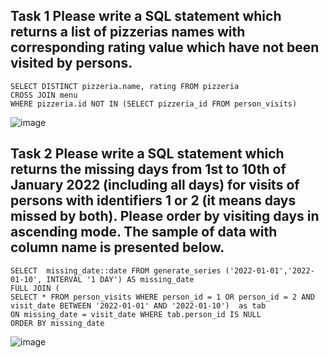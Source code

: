 ## Task 1 Please write a SQL statement which returns a list of pizzerias names with corresponding rating value which have not been visited by persons.
```
SELECT DISTINCT pizzeria.name, rating FROM pizzeria
CROSS JOIN menu
WHERE pizzeria.id NOT IN (SELECT pizzeria_id FROM person_visits)
```
![image](https://github.com/necessary22/db_practice/assets/93242683/2fecc88d-04e7-4642-97ff-5ca9edca1647)

## Task 2 Please write a SQL statement which returns the missing days from 1st to 10th of January 2022 (including all days) for visits of persons with identifiers 1 or 2 (it means days missed by both). Please order by visiting days in ascending mode. The sample of data with column name is presented below.

```
SELECT  missing_date::date FROM generate_series ('2022-01-01','2022-01-10', INTERVAL '1 DAY') AS missing_date 
FULL JOIN (
SELECT * FROM person_visits WHERE person_id = 1 OR person_id = 2 AND visit_date BETWEEN '2022-01-01' AND '2022-01-10')  as tab
ON missing_date = visit_date WHERE tab.person_id IS NULL
ORDER BY missing_date
```
![image](https://github.com/necessary22/db_practice/assets/93242683/0043fa07-b008-4cf2-a3e6-52ce3d6fa313)
